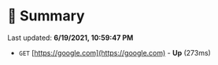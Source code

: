# 📖 Summary
Last updated: **6/19/2021, 10:59:47 PM**

- `GET` [https://google.com](https://google.com) - **Up** (273ms)
